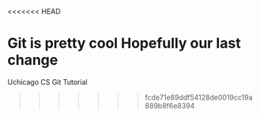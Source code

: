 <<<<<<< HEAD

Git is pretty cool
Hopefully our last change
=======
Uchicago CS Git Tutorial
>>>>>>> fcde71e89ddf54128de0019cc19a889b8f6e8394
